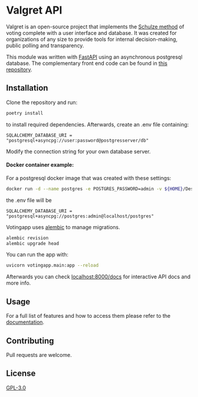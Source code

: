 # Valgret API

Valgret is an open-source project that implements the [Schulze method](https://en.wikipedia.org/wiki/Schulze_method) of voting complete with a user interface and database. It was created for organizations of any size to provide tools for internal decision-making, public polling and transparency.

This module was written with [FastAPI](https://fastapi.tiangolo.com) using an asynchronous postgresql database. The complementary front end code can be found in [this repository]().
## Installation

Clone the repository and run:
```bash
poetry install
```
to install required dependencies. Afterwards, create an .env file containing:


```
SQLALCHEMY_DATABASE_URI = "postgresql+asyncpg://user:password@postgresserver/db"
```
Modify the connection string for your own database server. 

#### Docker container example: 
For a postgresql docker image that was created with these settings:
```bash
docker run -d --name postgres -e POSTGRES_PASSWORD=admin -v ${HOME}/Desktop/postgres-data/:/var/lib/postgresql/data -p 5432:5432 postgres
```
the .env file will be
```
SQLALCHEMY_DATABASE_URI = "postgresql+asyncpg://postgres:admin@localhost/postgres"
```


Votingapp uses [alembic](https://alembic.sqlalchemy.org/en/latest/) to manage migrations. 
```bash
alembic revision
alembic upgrade head
```

You can run the app with:


```bash
uvicorn votingapp.main:app --reload
```
Afterwards you can check [localhost:8000/docs]() for interactive API docs and more info.
## Usage


For a full list of features and how to access them please refer to the [documentation](). 


## Contributing
Pull requests are welcome. 


## License
[GPL-3.0]()
